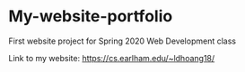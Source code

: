 # My-website-portfolio
First website project for Spring 2020 Web Development class

Link to my website: https://cs.earlham.edu/~ldhoang18/
